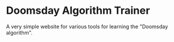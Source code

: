 # Doomsday Algorithm Trainer

A very simple website for various tools for learning the "Doomsday algorithm".
